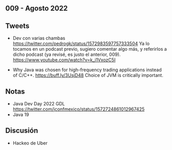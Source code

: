 009 - Agosto 2022
--

## Tweets

* Dev con varias chambas https://twitter.com/pedrogk/status/1572983597757333504
Ya lo tocamos en un podcast previo, sugiero comentar algo más, y referirlos a dicho podcast 
(ya revisé, es justo el anterior, 009).
https://www.youtube.com/watch?v=k_i1VxozC5I

* Why Java was chosen for high-frequency trading applications instead of C/C++. 
 https://buff.ly/3UsjD48 Choice of JVM is critically important.

## Notas

* Java Dev Day 2022 GDL https://twitter.com/jconfmexico/status/1572724861012967425
* Java 19

## Discusión

* Hackeo de Uber
